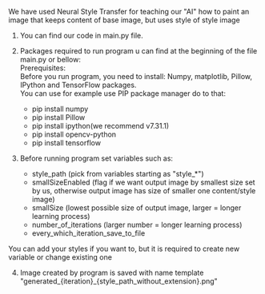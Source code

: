 We have used Neural Style Transfer for teaching our "AI" how to paint an image that keeps content of base image, but uses style of style image

1. You can find our code in main.py file.
2. Packages required to run program u can find at the beginning of the file main.py or bellow: <br/>
Prerequisites: <br/>
Before you run program, you need to install: Numpy, matplotlib, Pillow, IPython and TensorFlow  packages. <br/>
You can use for example use PIP package manager do to that: <br/>
   - pip install numpy <br/>
   - pip install Pillow <br/>
   - pip install ipython(we recommend v7.31.1) <br/>
   - pip install opencv-python <br/>
   - pip install tensorflow <br/>

3. Before running program set variables such as:
   - style_path (pick from variables starting as "style_*")
   - smallSizeEnabled (flag if we want output image by smallest size set by us, otherwise output image has size of smaller one content/style image)
   - smallSize (lowest possible size of output image, larger = longer learning process)
   - number_of_iterations (larger number = longer learning process)
   - every_which_iteration_save_to_file 

You can add your styles if you want to, but it is required to create new variable or change existing one

4. Image created by program is saved with name template "generated_{iteration}_{style_path_without_extension}.png"
